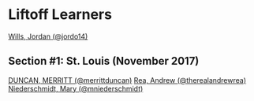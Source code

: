 # Liftoff Learners
[Wills, Jordan (@jordo14)](https://github.com/jordo14/liftoff-assignments)
## Section \#1: St. Louis (November 2017)

[DUNCAN, MERRITT (@merrittduncan)](https://github.com/merrittduncan/liftoff-assignments)
[Rea, Andrew (@therealandrewrea)](https://github.com/therealandrewrea/liftoff-assignments)
[Niederschmidt, Mary (@mniederschmidt)](https://github.com/mniederschmidt/liftoff-assignments)
